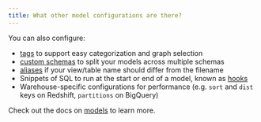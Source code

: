 ```yaml
---
title: What other model configurations are there?
---
```

You can also configure:
* [tags](https://docs.getdbt.com/docs/tags) to support easy categorization
and graph selection
* [custom schemas](https://docs.getdbt.com/docs/using-custom-schemas) to split
your models across multiple schemas
* [aliases](https://docs.getdbt.com/docs/using-custom-aliases) if your view/table
name should differ from the filename
* Snippets of SQL to run at the start or end of a model, known as [hooks](https://docs.getdbt.com/docs/hooks)
* Warehouse-specific configurations for performance (e.g. `sort` and `dist` keys
on Redshift, `partitions` on BigQuery)

Check out the docs on [models](https://docs.getdbt.com/docs/building-models) to
learn more.
